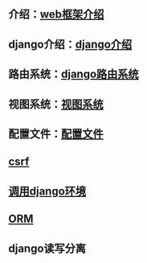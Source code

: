 ## 介绍：[web框架介绍](web框架介绍)

## django介绍：[django介绍](Django介绍.md)

## 路由系统：[django路由系统](路由系统.md)

## 视图系统：[视图系统](视图系统.md)

## 配置文件：[配置文件](Django配置文件.md)

## [csrf](csrf.md)

## [调用django环境](调用Django环境.md)

## [ORM](ORM.md)

## django读写分离

